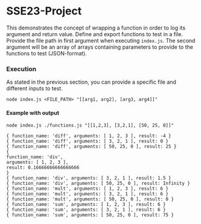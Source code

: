 # SSE23-Project

This demonstrates the concept of wrapping a function in order to log its argument and return value. Define and export functions to test in a file. Provide the file path in first argument when executing `index.js`. The second argument will be an array of arrays containing parameters to provide to the functions to test (JSON-format).

### Execution

As stated in the previous section, you can provide a specific file and different inputs to test.

`node index.js <FILE_PATH> "[[arg1, arg2], [arg3, arg4]]"`

#### Example with output

`node index.js ./functions.js "[[1,2,3], [3,2,1], [50, 25, 0]]"`

    { function_name: 'diff', arguments: [ 1, 2, 3 ], result: -4 }
    { function_name: 'diff', arguments: [ 3, 2, 1 ], result: 0 }
    { function_name: 'diff', arguments: [ 50, 25, 0 ], result: 25 }
    {
    function_name: 'div',
    arguments: [ 1, 2, 3 ],
    result: 0.16666666666666666
    }
    { function_name: 'div', arguments: [ 3, 2, 1 ], result: 1.5 }
    { function_name: 'div', arguments: [ 50, 25, 0 ], result: Infinity }
    { function_name: 'mult', arguments: [ 1, 2, 3 ], result: 6 }
    { function_name: 'mult', arguments: [ 3, 2, 1 ], result: 6 }
    { function_name: 'mult', arguments: [ 50, 25, 0 ], result: 0 }
    { function_name: 'sum', arguments: [ 1, 2, 3 ], result: 6 }
    { function_name: 'sum', arguments: [ 3, 2, 1 ], result: 6 }
    { function_name: 'sum', arguments: [ 50, 25, 0 ], result: 75 }
